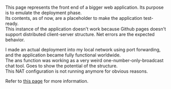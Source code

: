 This page represents the front end of a bigger web application.
Its purpose is to emulate the deployment phase.  
Its contents, as of now, are a placeholder to make the application test-ready.  
This instance of the application doesn't work because Github pages doesn't support distributed client-server structure. Net errors are the expected behavior.

I made an actual deployment into my local network using port forwarding, and the application became fully functional worldwide.  
The ans function was working as a very weird one-number-only-broadcast chat tool. Goes to show the potential of the structure.  
This NAT configuration is not running anymore for obvious reasons.

Refer to [this page](https://github.com/Lucas1774/Web-app) for more information.